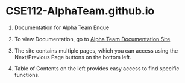 # CSE112-AlphaTeam.github.io

1. Documentation for Alpha Team Enque
2. To view Documentation, go to [Alpha Team Documentation Site](http://cse112-AlphaTeam.github.io)

3. The site contains multiple pages, which you can access using the Next/Previous Page buttons on the bottom left.
4. Table of Contents on the left provides easy access to find specific functions.